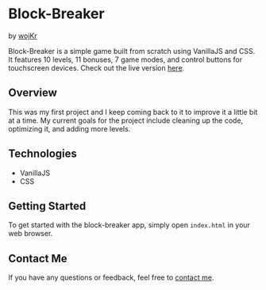 # Block-Breaker

by [wojKr](https://github.com/wojkr)

Block-Breaker is a simple game built from scratch using VanillaJS and CSS. It features 10 levels, 11 bonuses, 7 game modes, and control buttons for touchscreen devices. Check out the live version [here](https://wojkr.github.io/block-breaker).

## Overview

This was my first project and I keep coming back to it to improve it a little bit at a time. My current goals for the project include cleaning up the code, optimizing it, and adding more levels.

## Technologies

- VanillaJS
- CSS

## Getting Started

To get started with the block-breaker app, simply open `index.html` in your web browser.

## Contact Me

If you have any questions or feedback, feel free to [contact me](mailto:test.wojkr@gmail.com?subject=[GitHub]%20React%20Crud%20Website).

